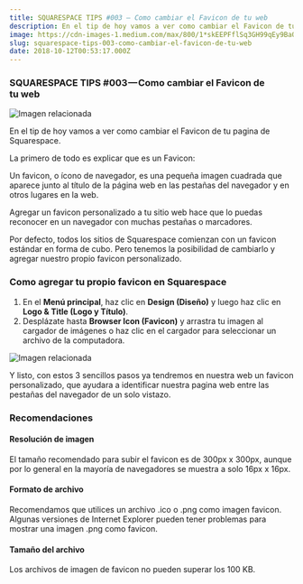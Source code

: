 ```yaml
---
title: SQUARESPACE TIPS #003 — Como cambiar el Favicon de tu web
description: En el tip de hoy vamos a ver como cambiar el Favicon de tu pagina de Squarespace.
image: https://cdn-images-1.medium.com/max/800/1*skEEPFflSq3GH99qEy9BaQ.png
slug: squarespace-tips-003-como-cambiar-el-favicon-de-tu-web
date: 2018-10-12T00:53:17.000Z
---
```


### SQUARESPACE TIPS #003 — Como cambiar el Favicon de tu web

![Imagen relacionada](https://cdn-images-1.medium.com/max/800/1*skEEPFflSq3GH99qEy9BaQ.png)

En el tip de hoy vamos a ver como cambiar el Favicon de tu pagina de Squarespace.

La primero de todo es explicar que es un Favicon:

Un favicon, o ícono de navegador, es una pequeña imagen cuadrada que aparece junto al título de la página web en las pestañas del navegador y en otros lugares en la web.

Agregar un favicon personalizado a tu sitio web hace que lo puedas reconocer en un navegador con muchas pestañas o marcadores.

Por defecto, todos los sitios de Squarespace comienzan con un favicon estándar en forma de cubo. Pero tenemos la posibilidad de cambiarlo y agregar nuestro propio favicon personalizado.

### Como agregar tu propio favicon en Squarespace

1. En el **Menú principal**, haz clic en **Design (Diseño)** y luego haz clic en **Logo & Title (Logo y Título)**.
2. Desplázate hasta **Browser Icon (Favicon)** y arrastra tu imagen al cargador de imágenes o haz clic en el cargador para seleccionar un archivo de la computadora.

![Imagen relacionada](https://cdn-images-1.medium.com/max/800/0*tLlGzAtCh23C00Bq)

Y listo, con estos 3 sencillos pasos ya tendremos en nuestra web un favicon personalizado, que ayudara a identificar nuestra pagina web entre las pestañas del navegador de un solo vistazo.

### Recomendaciones

#### Resolución de imagen

El tamaño recomendado para subir el favicon es de 300px x 300px, aunque por lo general en la mayoría de navegadores se muestra a solo 16px x 16px.

#### Formato de archivo

Recomendamos que utilices un archivo .ico o .png como imagen favicon. Algunas versiones de Internet Explorer pueden tener problemas para mostrar una imagen .png como favicon.

#### Tamaño del archivo

Los archivos de imagen de favicon no pueden superar los 100 KB.

